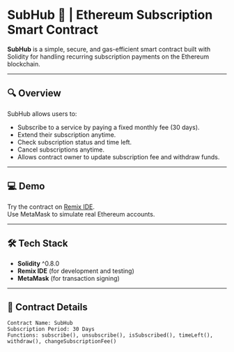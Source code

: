 # SubHub 🧾 | Ethereum Subscription Smart Contract

**SubHub** is a simple, secure, and gas-efficient smart contract built with Solidity for handling recurring subscription payments on the Ethereum blockchain.

---

## 🔍 Overview

SubHub allows users to:

- Subscribe to a service by paying a fixed monthly fee (30 days).
- Extend their subscription anytime.
- Check subscription status and time left.
- Cancel subscriptions anytime.
- Allows contract owner to update subscription fee and withdraw funds.

---

## 💻 Demo

Try the contract on [Remix IDE](https://remix.ethereum.org).  
Use MetaMask to simulate real Ethereum accounts.

---

## 🛠 Tech Stack

- **Solidity** ^0.8.0
- **Remix IDE** (for development and testing)
- **MetaMask** (for transaction signing)

---

## 📁 Contract Details

```solidity
Contract Name: SubHub
Subscription Period: 30 Days
Functions: subscribe(), unsubscribe(), isSubscribed(), timeLeft(), withdraw(), changeSubscriptionFee()
